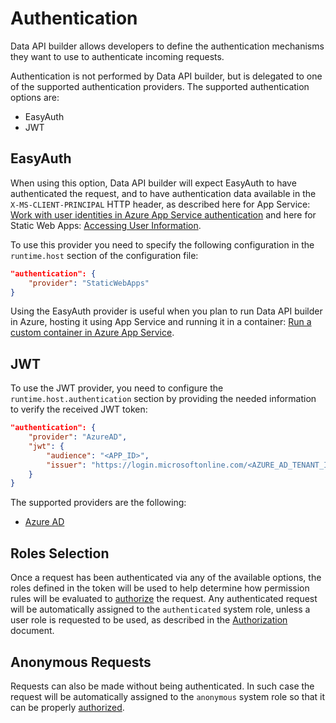 # Authentication

Data API builder allows developers to define the authentication mechanisms they want to use to authenticate incoming requests.

Authentication is not performed by Data API builder, but is delegated to one of the supported authentication providers. The supported authentication options are:

- EasyAuth
- JWT

## EasyAuth

When using this option, Data API builder will expect EasyAuth to have authenticated the request, and to have authentication data available in the `X-MS-CLIENT-PRINCIPAL` HTTP header, as described here for App Service: [Work with user identities in Azure App Service authentication](https://learn.microsoft.com/azure/app-service/configure-authentication-user-identities) and here for Static Web Apps: [Accessing User Information](https://learn.microsoft.com/azure/static-web-apps/user-information?tabs=csharp).

To use this provider you need to specify the following configuration in the `runtime.host` section of the configuration file:

```json
"authentication": {
    "provider": "StaticWebApps"
}
```

Using the EasyAuth provider is useful when you plan to run Data API builder in Azure, hosting it using App Service and running it in a container: [Run a custom container in Azure App Service](https://learn.microsoft.com/azure/app-service/quickstart-custom-container?tabs=dotnet&pivots=container-linux-vscode).

## JWT

To use the JWT provider, you need to configure the `runtime.host.authentication` section by providing the needed information to verify the received JWT token:

```json
"authentication": {
    "provider": "AzureAD",
    "jwt": {
        "audience": "<APP_ID>",
        "issuer": "https://login.microsoftonline.com/<AZURE_AD_TENANT_ID>/v2.0"
    }
}
```

The supported providers are the following:

- [Azure AD](./authentication-azure-ad.md)

## Roles Selection

Once a request has been authenticated via any of the available options, the roles defined in the token will be used to help determine how permission rules will be evaluated to [authorize](./authorization.md) the request. Any authenticated request will be automatically assigned to the `authenticated` system role, unless a user role is requested to be used, as described in the [Authorization](./authorization.md.md) document.

## Anonymous Requests

Requests can also be made without being authenticated. In such case the request will be automatically assigned to the `anonymous` system role so that it can be properly [authorized](./authorization.md).
